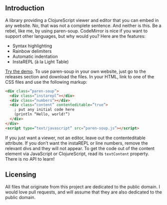 ## Introduction

A library providing a ClojureScript viewer and editor that you can embed in any website. No, that was not a complete sentence. And neither is this. Be a rebel, like me, by using paren-soup. CodeMirror is nice if you want to support other languages, but why would you? Here are the features:

* Syntax highlighting
* Rainbow delimiters
* Automatic indentation
* InstaREPL (à la Light Table)

[Try the demo](http://oakes.github.io/paren-soup). To use paren-soup in your own website, just go to the releases section and download the files. In your HTML, link to one of the CSS files and use the following markup:
```html
<div class=”paren-soup”>
  <div class=”instarepl”></div>
  <div class=”numbers”></div>
  <div class=”content” contenteditable=”true”>
    ; put any initial code here
    (println “Hello, world!”)
  </div>
</div>
<script type=”text/javascript” src=”paren-soup.js”></script>
```
<script type=”text/javascript” src=”paren-soup.js”></script>
If you just want a viewer, not an editor, leave out the contenteditable attribute. If you don’t want the instaREPL or line numbers, remove the relevant divs and they will not appear. To get the code out of the content element via JavaScript or ClojureScript, read its `textContent` property. There is no API to learn!


## Licensing

All files that originate from this project are dedicated to the public domain. I would love pull requests, and will assume that they are also dedicated to the public domain.
